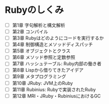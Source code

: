 # Rubyのしくみ
 - [ ] 第1章 字句解析と構文解析
 - [ ] 第2章 コンパイル
 - [ ] 第3章 Rubyはどのようにコードを実行するか
 - [ ] 第4章 制御構造とメソッドディスパッチ
 - [ ] 第5章 オブジェクトとクラス
 - [ ] 第6章 メソッド参照と定数参照
 - [ ] 第7章 ハッシュテーブル: Ruby内部の働き者
 - [ ] 第8章 Lispから借りてきたアイデア
 - [ ] 第9章 メタプログラミング
 - [ ] 第10章 JRuby: JVM上のRuby
 - [ ] 第11章 Rubinius: Rubyで実装されたRuby
 - [ ] 第12章 MRI・JRuby・RubiniusにおけるGC
